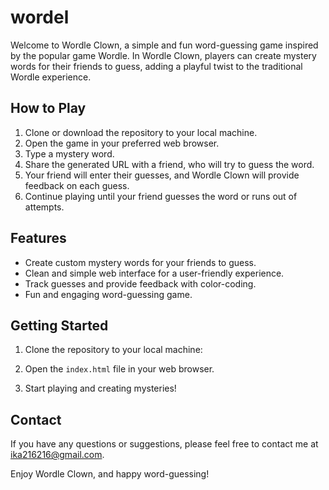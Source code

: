 # wordel

Welcome to Wordle Clown, a simple and fun word-guessing game inspired by the popular game Wordle. In Wordle Clown, players can create mystery words for their friends to guess, adding a playful twist to the traditional Wordle experience.

## How to Play

1. Clone or download the repository to your local machine.
2. Open the game in your preferred web browser.
3. Type a mystery word.
4. Share the generated URL with a friend, who will try to guess the word.
5. Your friend will enter their guesses, and Wordle Clown will provide feedback on each guess.
6. Continue playing until your friend guesses the word or runs out of attempts.

## Features

- Create custom mystery words for your friends to guess.
- Clean and simple web interface for a user-friendly experience.
- Track guesses and provide feedback with color-coding.
- Fun and engaging word-guessing game.

## Getting Started

1. Clone the repository to your local machine:
2. Open the `index.html` file in your web browser.

3. Start playing and creating mysteries!


## Contact

If you have any questions or suggestions, please feel free to contact me at ika216216@gmail.com.

Enjoy Wordle Clown, and happy word-guessing!
